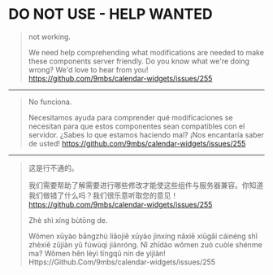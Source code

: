 # DO NOT USE - HELP WANTED

<!-- HELP WANTED - EN -->
> not working.
>
> We need help comprehending what modifications are needed to make these components server friendly. Do you know what we're doing wrong? We'd love to hear from you! https://github.com/9mbs/calendar-widgets/issues/255 

---

<!-- HELP WANTED - ES -->
> No funciona.
>
> Necesitamos ayuda para comprender qué modificaciones se necesitan para que estos componentes sean compatibles con el servidor. ¿Sabes lo que estamos haciendo mal? ¡Nos encantaría saber de usted! https://github.com/9mbs/calendar-widgets/issues/255

---

<!-- HELP WANTED - zh_CN -->
> 这是行不通的。
>
> 我们需要帮助了解需要进行哪些修改才能使这些组件与服务器兼容。你知道我们做错了什么吗？我们很乐意听取您的意见！ https://github.com/9mbs/calendar-widgets/issues/255
>
> Zhè shì xíng bùtōng de. 
>
> Wǒmen xūyào bāngzhù liǎojiě xūyào jìnxíng nǎxiē xiūgǎi cáinéng shǐ zhèxiē zǔjiàn yǔ fúwùqì jiānróng. Nǐ zhīdào wǒmen zuò cuòle shénme ma? Wǒmen hěn lèyì tīngqǔ nín de yìjiàn! Https://Github.Com/9mbs/calendar-widgets/issues/255